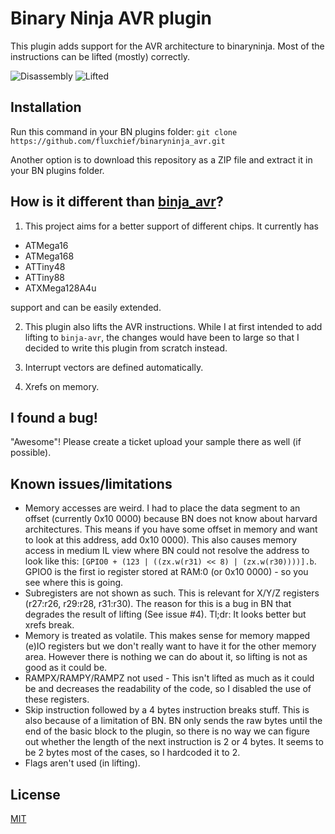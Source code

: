 # Binary Ninja AVR plugin
This plugin adds support for the AVR architecture to binaryninja. Most of the
instructions can be lifted (mostly) correctly.

![Disassembly](https://github.com/fluxchief/binaryninja_avr/blob/master/img/disas.png "Disassembly")
![Lifted](https://github.com/fluxchief/binaryninja_avr/blob/master/img/lifted.png "Lifted")

## Installation
Run this command in your BN plugins folder:
`git clone https://github.com/fluxchief/binaryninja_avr.git`

Another option is to download this repository as a ZIP file and
extract it in your BN plugins folder.

## How is it different than [binja_avr](https://github.com/cah011/binja-avr)?
1) This project aims for a better support of different chips. It currently has

 - ATMega16
 - ATMega168
 - ATTiny48
 - ATTiny88
 - ATXMega128A4u

support and can be easily extended.

2) This plugin also lifts the AVR instructions. While I at first intended to add
lifting to `binja-avr`, the changes would have been to large so that I decided
to write this plugin from scratch instead.

3) Interrupt vectors are defined automatically.

4) Xrefs on memory.

## I found a bug!
"Awesome"! Please create a ticket upload your sample there as well (if possible).

## Known issues/limitations

 - Memory accesses are weird. I had to place the data segment to an offset
   (currently 0x10 0000) because BN does not know about harvard architectures.
   This means if you have some offset in memory and want to look at this
   address, add 0x10 0000). This also causes memory access in medium IL view
   where BN could not resolve the address to look like this:
    `[GPIO0 + (123 | ((zx.w(r31) << 8) | (zx.w(r30))))].b`. GPIO0 is the first
   io register stored at RAM:0 (or 0x10 0000) - so you see where this is going.
 - Subregisters are not shown as such. This is relevant for X/Y/Z registers
   (r27:r26, r29:r28, r31:r30). The reason for this is a bug in BN that degrades
   the result of lifting (See issue #4). Tl;dr: It looks better but xrefs break.
 - Memory is treated as volatile. This makes sense for memory mapped (e)IO
   registers but we don't really want to have it for the other memory area.
   However there is nothing we can do about it, so lifting is not as good as
   it could be.
 - RAMPX/RAMPY/RAMPZ not used - This isn't lifted as much as it could be and
   decreases the readability of the code, so I disabled the use of these
   registers.
 - Skip instruction followed by a 4 bytes instruction breaks stuff. This is also
   because of a limitation of BN. BN only sends the raw bytes until the end of
   the basic block to the plugin, so there is no way we can figure out whether
   the length of the next instruction is 2 or 4 bytes. It seems to be 2 bytes
   most of the cases, so I hardcoded it to 2.
 - Flags aren't used (in lifting).

## License

[MIT](LICENSE)
